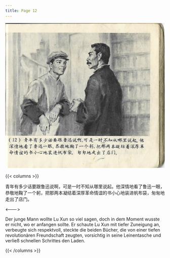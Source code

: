 ```yaml
---
title: Page 12
---
```


![luxun front](../../../images/luxun/MaiShuDeGuShi/13-page-00001.jpg)

{{< columns >}}

青年有多少话要跟鲁迅说啊，可是一时不知从哪里说起。他深情地看了鲁迅一眼，恭敬地鞠了一个躬，把那两本凝结着深厚革命情谊的书小心地装进帆布袋，匆匆地走出了店门。

<--->

Der junge Mann wollte Lu Xun so viel sagen, doch in dem Moment wusste er nicht, wo er anfangen sollte. Er schaute Lu Xun mit tiefer Zuneigung an, verbeugte sich respektvoll, steckte die beiden Bücher, die von einer tiefen revolutionären Freundschaft zeugten, vorsichtig in seine Leinentasche und verließ schnellen Schrittes den Laden.

{{< /columns >}}